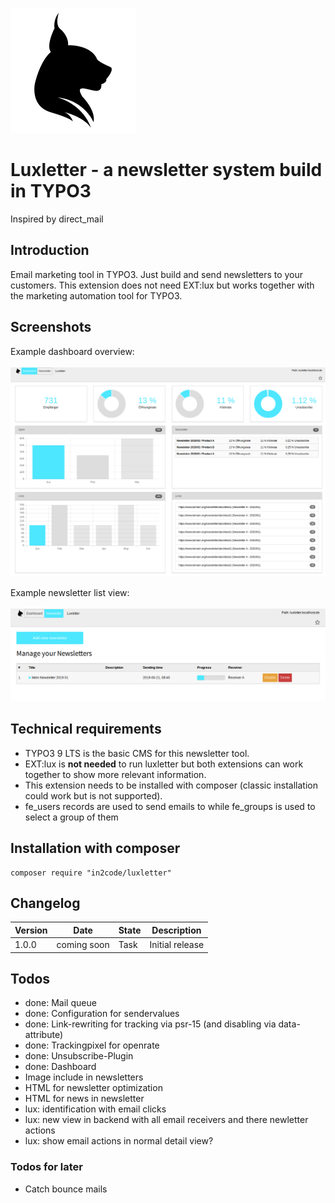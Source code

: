 ![LUX](Resources/Public/Icons/lux.svg "LUX")

# Luxletter - a newsletter system build in TYPO3

Inspired by direct_mail

## Introduction

Email marketing tool in TYPO3. Just build and send newsletters to your customers.
This extension does not need EXT:lux but works together with the marketing automation tool for TYPO3.

## Screenshots

Example dashboard overview:\
\
![Example dashboard overview](Documentation/Images/documentation_dashboard.png "Dashboard")

Example newsletter list view:\
\
![Example dashboard overview](Documentation/Images/documentation_newsletterlist.png "Newsletter list")

## Technical requirements

* TYPO3 9 LTS is the basic CMS for this newsletter tool.
* EXT:lux is **not needed** to run luxletter but both extensions can work together to show more relevant information.
* This extension needs to be installed with composer (classic installation could work but is not supported).
* fe_users records are used to send emails to while fe_groups is used to select a group of them

## Installation with composer

```
composer require "in2code/luxletter"
```

## Changelog

| Version    | Date        | State      | Description                                                                        |
| ---------- | ----------- | ---------- | ---------------------------------------------------------------------------------- |
| 1.0.0      | coming soon | Task       | Initial release                                                                    |

## Todos

* done: Mail queue
* done: Configuration for sendervalues
* done: Link-rewriting for tracking via psr-15 (and disabling via data-attribute)
* done: Trackingpixel for openrate
* done: Unsubscribe-Plugin
* done: Dashboard
* Image include in newsletters
* HTML for newsletter optimization
* HTML for news in newsletter
* lux: identification with email clicks
* lux: new view in backend with all email receivers and there newletter actions
* lux: show email actions in normal detail view?

### Todos for later

* Catch bounce mails
